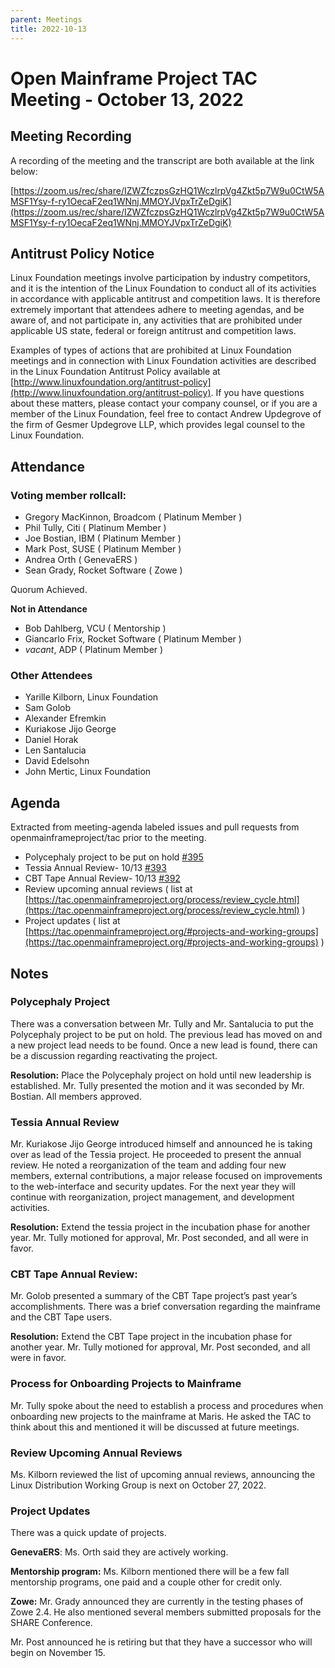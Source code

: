 ```yaml
---
parent: Meetings
title: 2022-10-13
---
```


# **Open Mainframe Project TAC Meeting - October 13, 2022**


## **Meeting Recording**

A recording of the meeting and the transcript are both available at the link below:

[https://zoom.us/rec/share/IZWZfczpsGzHQ1WczlrpVg4Zkt5p7W9u0CtW5AMSF1Ysy-f-ry1OecaF2eq1WNnj.MMOYJVpxTrZeDgiK](https://zoom.us/rec/share/IZWZfczpsGzHQ1WczlrpVg4Zkt5p7W9u0CtW5AMSF1Ysy-f-ry1OecaF2eq1WNnj.MMOYJVpxTrZeDgiK)


## **Antitrust Policy Notice** 
Linux Foundation meetings involve participation by industry competitors, and it is the intention of the Linux Foundation to conduct all of its activities in accordance with applicable antitrust and competition laws. It is therefore extremely important that attendees adhere to meeting agendas, and be aware of, and not participate in, any activities that are prohibited under applicable US state, federal or foreign antitrust and competition laws.

Examples of types of actions that are prohibited at Linux Foundation meetings and in connection with Linux Foundation activities are described in the Linux Foundation Antitrust Policy available at [http://www.linuxfoundation.org/antitrust-policy](http://www.linuxfoundation.org/antitrust-policy). If you have questions about these matters, please contact your company counsel, or if you are a member of the Linux Foundation, feel free to contact Andrew Updegrove of the firm of Gesmer Updegrove LLP, which provides legal counsel to the Linux Foundation.


## **Attendance**


### **Voting member rollcall:**



* Gregory MacKinnon, Broadcom ( Platinum Member )
* Phil Tully, Citi ( Platinum Member )
* Joe Bostian, IBM ( Platinum Member )
* Mark Post, SUSE ( Platinum Member )
* Andrea Orth ( GenevaERS )
* Sean Grady, Rocket Software ( Zowe )

Quorum Achieved.

**Not in Attendance**



*  Bob Dahlberg, VCU ( Mentorship )
*  Giancarlo Frix, Rocket Software ( Platinum Member )
*  _vacant_, ADP ( Platinum Member )


### **Other Attendees**



* Yarille Kilborn, Linux Foundation
* Sam Golob
* Alexander Efremkin
* Kuriakose Jijo George
* Daniel Horak
* Len Santalucia
* David Edelsohn
* John Mertic, Linux Foundation


## **Agenda**

Extracted from meeting-agenda labeled issues and pull requests from openmainframeproject/tac prior to the meeting.



* Polycephaly project to be put on hold [#395](https://github.com/openmainframeproject/tac/issues/395)
* Tessia Annual Review- 10/13 [#393](https://github.com/openmainframeproject/tac/issues/393)
* CBT Tape Annual Review- 10/13 [#392](https://github.com/openmainframeproject/tac/issues/392)
* Review upcoming annual reviews ( list at [https://tac.openmainframeproject.org/process/review_cycle.html](https://tac.openmainframeproject.org/process/review_cycle.html) )
* Project updates ( list at [https://tac.openmainframeproject.org/#projects-and-working-groups](https://tac.openmainframeproject.org/#projects-and-working-groups) )




## **Notes**

### Polycephaly Project

There was a conversation between Mr. Tully and Mr. Santalucia to put the Polycephaly project to be put on hold. The previous lead has moved on and a new project lead needs to be found. Once a new lead is found, there can be a discussion regarding reactivating the project. 


   **Resolution:** Place the Polycephaly project on hold until new leadership is established.  Mr. Tully presented the motion and it was seconded by Mr. Bostian. All members approved. 


### Tessia Annual Review
Mr. Kuriakose Jijo George introduced himself and announced he is taking over as lead of the Tessia project. He proceeded to present the annual review. He noted a reorganization of the team and adding four new members, external contributions, a major release focused on improvements to the web-interface and security updates. For the next year they will continue with reorganization, project management, and development activities.


**Resolution:** Extend the tessia project in the incubation phase for another year. Mr. Tully motioned for approval, Mr. Post seconded, and all were in favor.

### CBT Tape Annual Review:
Mr. Golob presented a summary of the CBT Tape project’s past year’s accomplishments. There was a brief conversation regarding the mainframe and the CBT Tape users. 


**Resolution:**  Extend the CBT Tape project in the incubation phase for another year. Mr. Tully motioned for approval, Mr. Post seconded, and all were in favor.

### Process for Onboarding Projects to Mainframe

Mr. Tully spoke about the need to establish a process and procedures when onboarding new projects to the mainframe at Maris. He asked the TAC to think about this and mentioned it will be discussed at future meetings. 
 

### Review Upcoming Annual Reviews
Ms. Kilborn reviewed the list of upcoming annual reviews, announcing the Linux Distribution Working Group is next on October 27, 2022. 

### Project Updates
There was a quick update of projects. 
 
**GenevaERS**: Ms. Orth said they are actively working. 
 
**Mentorship program:** Ms. Kilborn mentioned there will be a few fall mentorship programs, one paid and a couple other for credit only.

**Zowe:** Mr. Grady announced they are currently in the testing phases of Zowe 2.4. He also mentioned several members submitted proposals for the SHARE Conference. 
 
Mr. Post announced he is retiring but that they have a successor who will begin on November 15.  
